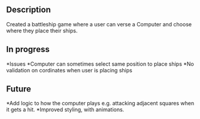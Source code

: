 ## Description

Created a battleship game where a user can verse a Computer and choose where they place their ships.

## In progress

*Issues
  *Computer can sometimes select same position to place ships
  *No validation on cordinates when user is placing ships
  
## Future

*Add logic to how the computer plays e.g. attacking adjacent squares when it gets a hit.
*Improved styling, with animations.


